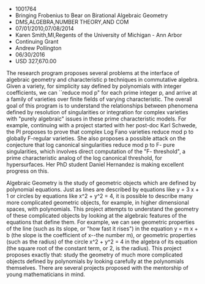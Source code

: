 
* 1001764
* Bringing Frobenius to Bear on Birational Algebraic Geometry
* DMS,ALGEBRA,NUMBER THEORY,AND COM
* 07/01/2010,07/08/2014
* Karen Smith,MI,Regents of the University of Michigan - Ann Arbor
* Continuing Grant
* Andrew Pollington
* 06/30/2016
* USD 327,670.00

The research program proposes several problems at the interface of algebraic
geometry and characteristic p techniques in commutative algebra. Given a
variety, for simplicity say defined by polynomials with integer coefficients, we
can ``reduce mod p" for each prime integer p, and arrive at a family of
varieties over finite fields of varying characteristic. The overall goal of this
program is to understand the relationships between phenomena defined by
resolution of singularities or integration for complex varieties with "purely
algebraic" issues in these prime characteristic models. For example, continuing
with a project started with her post-doc Karl Schwede, the PI proposes to prove
that complex Log Fano varieties reduce mod p to globally F-regular varieties.
She also proposes a possible attack on the conjecture that log canonical
singularities reduce mod p to F- pure singularities, which involves direct
computation of the "F- threshold", a prime characteristic analog of the log
canonical threshold, for hypersurfaces. Her PhD student Daniel Hernandez is
making excellent progress on this.

Algebraic Geometry is the study of geometric objects which are defined by
polynomial equations. Just as lines are described by equations like y = 3 x + 1
or circles by equations like x^2 + y^2 = 4, it is possible to describe many more
complicated geometric objects, for example, in higher dimensional spaces, with
polynomials. This project attempts to understand the geometry of these
complicated objects by looking at the algebraic features of the equations that
define them. For example, we can see geometric properties of the line (such as
its slope, or "how fast it rises") in the equation y = m x + b (the slope is the
coefficient of x--the number m), or geometric properties (such as the radius) of
the circle x^2 + y^2 = 4 in the algebra of its equation (the square root of the
constant term, or 2, is the radius). This project proposes exactly that: study
the geometry of much more complicated objects defined by polynomials by looking
carefully at the polynomials themselves. There are several projects proposed
with the mentorship of young mathematicians in mind.
